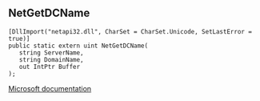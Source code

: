 ## NetGetDCName

```
[DllImport("netapi32.dll", CharSet = CharSet.Unicode, SetLastError = true)]
public static extern uint NetGetDCName(
   string ServerName,
   string DomainName,
   out IntPtr Buffer
);
```

[Microsoft documentation](TODO)
